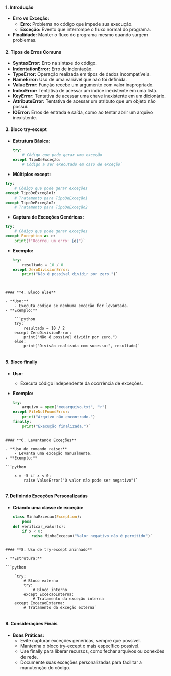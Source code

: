 
#### **1. Introdução**

- **Erro vs Exceção:**
    - **Erro:** Problema no código que impede sua execução.
    - **Exceção:** Evento que interrompe o fluxo normal do programa.
- **Finalidade:** Manter o fluxo do programa mesmo quando surgem problemas.

#### **2. Tipos de Erros Comuns**

- **SyntaxError:** Erro na sintaxe do código.
- **IndentationError:** Erro de indentação.
- **TypeError:** Operação realizada em tipos de dados incompatíveis.
- **NameError:** Uso de uma variável que não foi definida.
- **ValueError:** Função recebe um argumento com valor inapropriado.
- **IndexError:** Tentativa de acessar um índice inexistente em uma lista.
- **KeyError:** Tentativa de acessar uma chave inexistente em um dicionário.
- **AttributeError:** Tentativa de acessar um atributo que um objeto não possui.
- **IOError:** Erros de entrada e saída, como ao tentar abrir um arquivo inexistente.

#### **3. Bloco try-except**

- **Estrutura Básica:**
    
    ```python
    try:     
	    # Código que pode gerar uma exceção 
	except TipoDeExceção:     
		# Código a ser executado em caso de exceção`
    ```
- **Múltiplos except:**
    
    
```python
try:     
    # Código que pode gerar exceções 
except TipoDeExceção1:     
	# Tratamento para TipoDeExceção1 
except TipoDeExceção2:     
	# Tratamento para TipoDeExceção2
````
    
- **Captura de Exceções Genéricas:**
    
    
```python
try:     
    # Código que pode gerar exceções 
except Exception as e:     
	print(f"Ocorreu um erro: {e}")`
```
    
- **Exemplo:**
    
    ```python
    try:     
	    resultado = 10 / 0 
	except ZeroDivisionError:     
		print("Não é possível dividir por zero.")`

```
    

#### **4. Bloco else**

- **Uso:**
    - Executa código se nenhuma exceção for levantada.
- **Exemplo:**
    
    ```python
    try:     
	    resultado = 10 / 2 
	except ZeroDivisionError:     
		print("Não é possível dividir por zero.") 
	else:     
		print("Divisão realizada com sucesso:", resultado)`
    
```

#### **5. Bloco finally**

- **Uso:**
    - Executa código independente da ocorrência de exceções.
- **Exemplo:**
    
    ```python
    try:     
	    arquivo = open("meuarquivo.txt", "r") 
	except FileNotFoundError:     
		print("Arquivo não encontrado.") 
	finally:     
		print("Execução finalizada.")`
    
```

#### **6. Levantando Exceções**

- **Uso do comando raise:**
    - Levanta uma exceção manualmente.
- **Exemplo:**
    
```python
    
    x = -5 if x < 0:     
	    raise ValueError("O valor não pode ser negativo")`
    
```

#### **7. Definindo Exceções Personalizadas**

- **Criando uma classe de exceção:**
    
    
  ```python
  class MinhaExcecao(Exception):     
	  pass  
  def verificar_valor(x):     
	  if x < 0:         
		  raise MinhaExcecao("Valor negativo não é permitido")`
```

#### **8. Uso de try-except aninhado**

- **Estrutura:**
    
```python
    
    `try:     
	    # Bloco externo     
	    try:         
		    # Bloco interno     
		except ExcecaoInterna:         
			# Tratamento da exceção interna 
	except ExcecaoExterna:     
		# Tratamento da exceção externa`
    
```

#### **9. Considerações Finais**

- **Boas Práticas:**
    - Evite capturar exceções genéricas, sempre que possível.
    - Mantenha o bloco try-except o mais específico possível.
    - Use finally para liberar recursos, como fechar arquivos ou conexões de rede.
    - Documente suas exceções personalizadas para facilitar a manutenção do código.